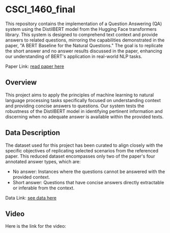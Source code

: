 # CSCI_1460_final
This repository contains the implementation of a Question Answering (QA) system using the DistilBERT model from the Hugging Face transformers library. This system is designed to comprehend text context and provide answers to related questions, mirroring the capabilities demonstrated in the paper, "A BERT Baseline for the Natural Questions." The goal is to replicate the short answer and no answer results discussed in the paper, enhancing our understanding of BERT's application in real-world NLP tasks.

Paper Link: [read paper here](https://drive.google.com/file/d/1TQ3tpsdHQ76pC0g8-aPmhJslo5QSJSTp/view)

## Overview
This project aims to apply the principles of machine learning to natural language processing tasks specifically focused on understanding context and providing concise answers to questions. Our system tests the robustness of the DistilBERT model in identifying pertinent information and discerning when no adequate answer is available within the provided texts.

## Data Description
The dataset used for this project has been curated to align closely with the specific objectives of replicating selected scenarios from the referenced paper. This reduced dataset encompasses only two of the paper's four annotated answer types, which are:
- No answer: Instances where the questions cannot be answered with the provided context.
- Short answer: Questions that have concise answers directly extractable or inferable from the context.

Data Link: [see data here](https://drive.google.com/drive/folders/1JQKrKT_w2PQgrpXw2scvB4fUhl5D4794?usp=sharing)

## Video
Here is the link for the video: 

